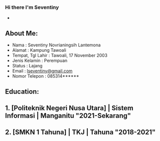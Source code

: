 ### Hi there I'm Seventiny
+
## About Me:
- Nama               : Seventiny Novrianingsih Lantemona
- Alamat             : Kampung Tawoali
- Tempat, Tgl Lahir  : Tawoali, 17 November 2003
- Jenis Kelamin      : Perempuan
- Status             : Lajang
- Email              : lseventiny@gmail.com
- Nomor Telepon      : 085314******

## Education:

## 1. [Politeknik Negeri Nusa Utara] | Sistem Informasi | Manganitu "2021-Sekarang"

## 2. [SMKN 1 Tahuna] | TKJ | Tahuna "2018-2021"

<br />
<br />
